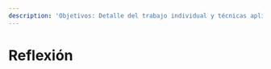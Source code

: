```yaml
---
description: 'Objetivos: Detalle del trabajo individual y técnicas aplicadas y aprendizajes'
---
```


# Reflexión

